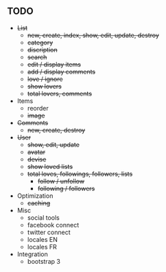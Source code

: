 ## TODO

- ~~List~~
	- ~~new, create, index, show, edit, update, destroy~~
	- ~~category~~
	- ~~discription~~
	- ~~search~~
	- ~~edit / display items~~
	- ~~add / display comments~~
	- ~~love / ignore~~
	- ~~show lovers~~
  - ~~total lovers, comments~~
- Items
	- reorder
	- ~~image~~
- ~~Comments~~
	- ~~new, create, destroy~~
- ~~User~~
	- ~~show, edit, update~~
	- ~~avatar~~
	- ~~devise~~
	- ~~show loved lists~~
  - ~~total loves, followings, followers, lists~~
	- ~~follow / unfollow~~
	- ~~following / followers~~
- Optimization
	- ~~caching~~
- Misc
	- social tools
	- facebook connect
	- twitter connect
  - locales EN
  - locales FR
- Integration
	- bootstrap 3
